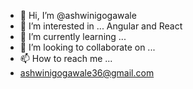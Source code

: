 - 👋 Hi, I’m @ashwinigogawale
- 👀 I’m interested in ... Angular and React
- 🌱 I’m currently learning ...
- 💞️ I’m looking to collaborate on ...
- 📫 How to reach me ...
- ashwinigogawale36@gmail.com

<!---
ashwinigogawale/ashwinigogawale is a ✨ special ✨ repository because its `README.md` (this file) appears on your GitHub profile.
You can click the Preview link to take a look at your changes.
--->
